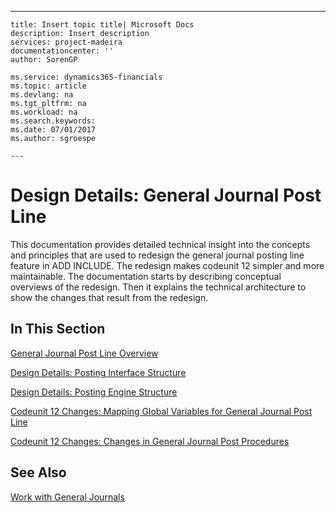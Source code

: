 ---
    title: Insert topic title| Microsoft Docs
    description: Insert description
    services: project-madeira
    documentationcenter: ''
    author: SorenGP

    ms.service: dynamics365-financials
    ms.topic: article
    ms.devlang: na
    ms.tgt_pltfrm: na
    ms.workload: na
    ms.search.keywords:
    ms.date: 07/01/2017
    ms.author: sgroespe

    ---
# Design Details: General Journal Post Line
This documentation provides detailed technical insight into the concepts and principles that are used to redesign the general journal posting line feature in ADD INCLUDE<!--[!INCLUDE[navnowlong](../ApplicationDesign/includes/navnowlong_md.md)]-->. The redesign makes codeunit 12 simpler and more maintainable. The documentation starts by describing conceptual overviews of the redesign. Then it explains the technical architecture to show the changes that result from the redesign.  
  
## In This Section  
 [General Journal Post Line Overview](../ApplicationDesign/general-journal-post-line-overview.md)  
  
 [Design Details: Posting Interface Structure](../ApplicationDesign/design-details-posting-interface-structure.md)  
  
 [Design Details: Posting Engine Structure](../ApplicationDesign/design-details-posting-engine-structure.md)  
  
 [Codeunit 12 Changes: Mapping Global Variables for General Journal Post Line](../ApplicationDesign/codeunit-12-changes-mapping-global-variables-for-general-journal-post-line.md)  
  
 [Codeunit 12 Changes: Changes in General Journal Post Procedures](../ApplicationDesign/codeunit-12-changes-changes-in-general-journal-post-procedures.md)  
  
## See Also  
 [Work with General Journals](../Finance/work-with-general-journals.md)